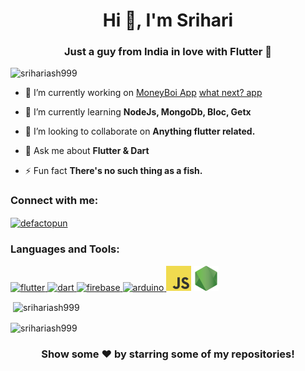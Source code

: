 <h1 align="center">Hi 👋, I'm Srihari</h1>
<h3 align="center">Just a guy from India in love with Flutter 💙</h3>

<p align="left"> <img src="https://komarev.com/ghpvc/?username=srihariash999&label=Profile%20views&color=0e75b6&style=flat" alt="srihariash999" /> </p>

- 🔭 I’m currently working on [MoneyBoi App](https://github.com/srihariash999/moneyboi) [what next? app](https://github.com/srihariash999/whatnext_app)

- 🌱 I’m currently learning  **NodeJs, MongoDb, Bloc, Getx**

- 👯 I’m looking to collaborate on  **Anything flutter related.**

- 💬 Ask me about  **Flutter & Dart**

- ⚡ Fun fact  **There's no such thing as a fish.**

<h3 align="left">Connect with me:</h3>
<p align="left">
<a href="https://twitter.com/defactopun" target="blank"><img align="center" src="https://raw.githubusercontent.com/rahuldkjain/github-profile-readme-generator/master/src/images/icons/Social/twitter.svg" alt="defactopun" height="30" width="40" /></a>
</p>

<h3 align="left">Languages and Tools:</h3>
<p align="left"> <a href="https://flutter.dev" target="_blank"> <img src="https://www.vectorlogo.zone/logos/flutterio/flutterio-icon.svg" alt="flutter" width="40" height="40"/> </a> <a href="https://dart.dev" target="_blank"> <img src="https://www.vectorlogo.zone/logos/dartlang/dartlang-icon.svg" alt="dart" width="40" height="40"/> </a> <a href="https://firebase.google.com/" target="_blank"> <img src="https://www.vectorlogo.zone/logos/firebase/firebase-icon.svg" alt="firebase" width="40" height="40"/> </a>  <a href="https://www.linux.org/" target="_blank"> <a href="https://www.arduino.cc/" target="_blank"> <img src="https://cdn.worldvectorlogo.com/logos/arduino-1.svg" alt="arduino" width="40" height="40"/> </a> <code><img height="40" src="https://raw.githubusercontent.com/github/explore/80688e429a7d4ef2fca1e82350fe8e3517d3494d/topics/javascript/javascript.png"></code> <code><img height="40" src="https://raw.githubusercontent.com/github/explore/80688e429a7d4ef2fca1e82350fe8e3517d3494d/topics/nodejs/nodejs.png"></code></p>


<p>&nbsp;<img align="center" src="https://github-readme-stats.vercel.app/api?username=srihariash999&show_icons=true&locale=en" alt="srihariash999" /></p>

<p><img align="center" src="https://github-readme-streak-stats.herokuapp.com/?user=srihariash999&" alt="srihariash999" /></p>


<div align="center">

### Show some ❤️ by starring some of my repositories!

</div>
